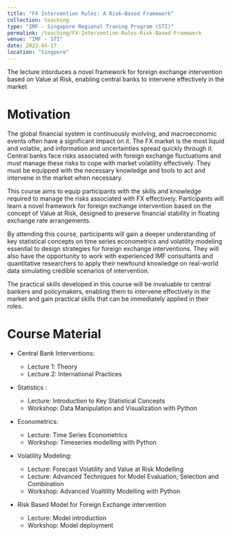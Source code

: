 ```yaml
---
title: "FX Intervention Rules: A Risk-Based Framework"
collection: teaching
type: "IMF - Singapore Regional Traning Program (STI)"
permalink: /teaching/FX-Intervention-Rules-Risk-Based-Framework
venue: "IMF - STI"
date: 2023-04-17
location: "Singpore"
---
```


The lecture intorduces a novel framework for foreign exchange intervention based on Value at Risk, enabling central banks to intervene effectively in the market

# Motivation

The global financial system is continuously evolving, and macroeconomic events often have a significant impact on it. The FX market is the most liquid and volatile, and information and uncertainties spread quickly through it. Central banks face risks associated with foreign exchange fluctuations and must manage these risks to cope with market volatility effectively. They must be equipped with the necessary knowledge and tools to act and intervene in the market when necessary.

This course aims to equip participants with the skills and knowledge required to manage the risks associated with FX effectively. Participants will learn a novel framework for foreign exchange intervention based on the concept of Value at Risk, designed to preserve financial stability in floating exchange rate arrangements.

By attending this course, participants will gain a deeper understanding of key statistical concepts on time series econometrics and volatility modeling essential to design strategies for foreign exchange interventions. They will also have the opportunity to work with experienced IMF consultants and quantitative researchers to apply their newfound knowledge on real-world data simulating credible scenarios of intervention.

The practical skills developed in this course will be invaluable to central bankers and policymakers, enabling them to intervene effectively in the market and gain practical skills that can be immediately applied in their roles.

# Course Material

* Central Bank Interventions:
    - Lecture 1: Theory 
    - Lecture 2: International Practices

* Statistics :
    - Lecture: Introduction to Key Statistical Concepts 
    - Workshop: Data Manipulation and Visualization with Python
* Econometrics:
    - Lecture: Time Series Econometrics
    - Workshop: Timeseries modelling with Python 
   
* Volatility Modeling: 
    - Lecture: Forecast Volatility and Value at Risk Modelling 
    - Lecture: Advanced Techniques for Model Evaluation, Selection and Combination 
    - Workshop: Advanced Voaltility Modelling with Python 
    
* Risk Based Model for Foreign Exchange intervention 
    - Lecture: Model introduction 
    - Workshop: Model deployment 


